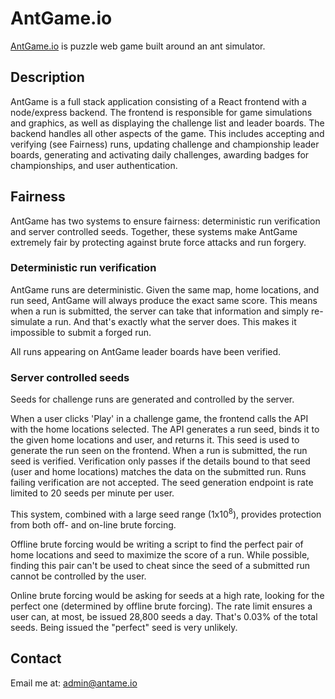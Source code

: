 # AntGame.io

[AntGame.io](htps://antgame.io) is puzzle web game built around an ant simulator. 

## Description

AntGame is a full stack application consisting of a React frontend with a node/express backend. The frontend is responsible for game simulations and graphics, as well as displaying the challenge list and leader boards. The backend handles all other aspects of the game. This includes accepting and verifying (see Fairness) runs, updating challenge and championship leader boards, generating and activating daily challenges, awarding badges for championships, and user authentication.

## Fairness

AntGame has two systems to ensure fairness: deterministic run verification and server controlled seeds. Together, these systems make AntGame extremely fair by protecting against brute force attacks and run forgery. 

### Deterministic run verification

AntGame runs are deterministic. Given the same map, home locations, and run seed, AntGame will always produce the exact same score. This means when a run is submitted, the server can take that information and simply re-simulate a run. And that's exactly what the server does. This makes it impossible to submit a forged run.

All runs appearing on AntGame leader boards have been verified.

### Server controlled seeds

Seeds for challenge runs are generated and controlled by the server.

When a user clicks 'Play' in a challenge game, the frontend calls the API with the home locations selected. The API generates a run seed, binds it to the given home locations and user, and returns it. This seed is used to generate the run seen on the frontend. When a run is submitted, the run seed is verified. Verification only passes if the details bound to that seed (user and home locations) matches the data on the submitted run. Runs failing verification are not accepted. The seed generation endpoint is rate limited to 20 seeds per minute per user. 

This system, combined with a large seed range (1x10<sup>8</sup>), provides protection from both off- and on-line brute forcing. 

Offline brute forcing would be writing a script to find the perfect pair of home locations and seed to maximize the score of a run. While possible, finding this pair can't be used to cheat since the seed of a submitted run cannot be controlled by the user.

Online brute forcing would be asking for seeds at a high rate, looking for the perfect one (determined by offline brute forcing). The rate limit ensures a user can, at most, be issued 28,800 seeds a day. That's 0.03% of the total seeds. Being issued the "perfect" seed is very unlikely.

## Contact

Email me at: admin@antame.io
